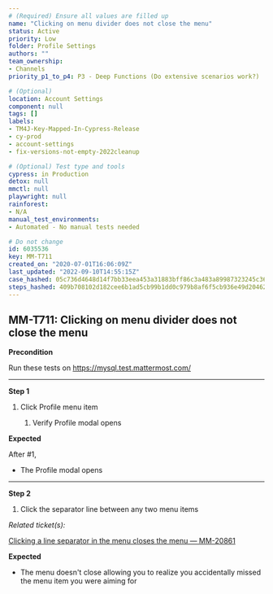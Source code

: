 ```yaml
---
# (Required) Ensure all values are filled up
name: "Clicking on menu divider does not close the menu"
status: Active
priority: Low
folder: Profile Settings
authors: ""
team_ownership: 
- Channels
priority_p1_to_p4: P3 - Deep Functions (Do extensive scenarios work?)

# (Optional)
location: Account Settings
component: null
tags: []
labels: 
- TM4J-Key-Mapped-In-Cypress-Release
- cy-prod
- account-settings
- fix-versions-not-empty-2022cleanup

# (Optional) Test type and tools
cypress: in Production
detox: null
mmctl: null
playwright: null
rainforest: 
- N/A
manual_test_environments: 
- Automated - No manual tests needed

# Do not change
id: 6035536
key: MM-T711
created_on: "2020-07-01T16:06:09Z"
last_updated: "2022-09-10T14:55:15Z"
case_hashed: 05c736d4648d14f7bb33eea453a31883bff86c3a483a89987323245c368dba7f2444888509cc17461f3bcf4d4c4f8bc6
steps_hashed: 409b708102d182cee6b1ad5cb99b1dd0c979b8af6f5cb936e49d2046232b18bbea4b95dc030179b602cd869a21e52014
---
```


<!-- (Auto-generated) Based on frontmatter's "key" and "name" -->

## MM-T711: Clicking on menu divider does not close the menu

**Precondition**

Run these tests on <https://mysql.test.mattermost.com/>

---

**Step 1**

1. Click Profile menu item

   1. Verify Profile modal opens

**Expected**

After #1,

- The Profile modal opens

---

**Step 2**

1. Click the separator line between any two menu items

_Related ticket(s):_

[Clicking a line separator in the menu closes the menu — MM-20861](https://mattermost.atlassian.net/browse/MM-20861)

**Expected**

- The menu doesn't close allowing you to realize you accidentally missed the menu item you were aiming for
